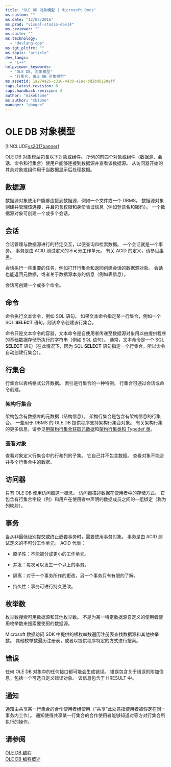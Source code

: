 ```yaml
---
title: "OLE DB 对象模型 | Microsoft Docs"
ms.custom: ""
ms.date: "12/03/2016"
ms.prod: "visual-studio-dev14"
ms.reviewer: ""
ms.suite: ""
ms.technology: 
  - "devlang-cpp"
ms.tgt_pltfrm: ""
ms.topic: "article"
dev_langs: 
  - "C++"
helpviewer_keywords: 
  - "OLE DB, 对象模型"
  - "行集合, OLE DB 对象模型"
ms.assetid: 1a274a25-c310-4430-a1ec-bd2bd8120eff
caps.latest.revision: 8
caps.handback.revision: 8
author: "mikeblome"
ms.author: "mblome"
manager: "ghogen"
---
```

# OLE DB 对象模型
[!INCLUDE[vs2017banner](../../assembler/inline/includes/vs2017banner.md)]

OLE DB 对象模型包含以下对象或组件。  所列的前四个对象或组件（数据源、会话、命令和行集合）使用户能够连接到数据源并查看该数据源。  从访问器开始的其余对象或组件用于当数据显示后处理数据。  
  
## 数据源  
 数据源对象使用户能够连接到数据源，例如一个文件或一个 DBMS。  数据源对象创建并管理该连接，并且包含权限和身份验证信息（例如登录名和密码）。  一个数据源对象可创建一个或多个会话。  
  
## 会话  
 会话管理与数据源进行的特定交互，以便查询和检索数据。  一个会话就是一个事务。  事务是由 ACID 测试定义的不可分工作单元。  有关 ACID 的定义，请参见[事务](#vcconoledbcomponents_transactions)。  
  
 会话执行一些重要的任务，例如打开行集合和返回创建会话的数据源对象。  会话也能返回元数据，或者关于数据源本身的信息（例如表信息）。  
  
 会话可创建一个或多个命令。  
  
## 命令  
 命令执行文本命令，例如 SQL 语句。  如果文本命令指定某一行集合，例如一个 SQL **SELECT** 语句，则该命令创建该行集合。  
  
 命令只是文本命令的容器，文本命令是自使用者传递至数据源对象用以由提供程序的基础数据存储所执行的字符串（例如 SQL 语句）。  通常，文本命令是一个 SQL **SELECT** 语句（在此情况下，因为 SQL **SELECT** 语句指定一个行集合，所以命令自动创建行集合）。  
  
## 行集合  
 行集合以表格格式公开数据。  索引是行集合的一种特例。  行集合可通过会话或命令创建。  
  
### 架构行集合  
 架构包含有数据库的元数据（结构信息）。  架构行集合是包含有架构信息的行集合。  一些用于 DBMS 的 OLE DB 提供程序支持架构行集合对象。  有关架构行集的更多信息，请参见[用架构行集合获取元数据](../../data/oledb/obtaining-metadata-with-schema-rowsets.md)和[架构行集类和 Typedef 类](../../data/oledb/schema-rowset-classes-and-typedef-classes.md)。  
  
### 查看对象  
 查看对象定义行集合中的行和列的子集。  它自己并不包含数据。  查看对象不能合并多个行集合中的数据。  
  
## 访问器  
 只有 OLE DB 使用访问器这一概念。  访问器描述数据在使用者中的存储方式。  它包含有行集合字段（列）和用户在使用者中声明的数据成员之间的一组绑定（称为列映射）。  
  
##  <a name="vcconoledbcomponents_transactions"></a> 事务  
 当从非最低级别提交或终止嵌套事务时，需要使用事务对象。  事务是由 ACID 测试定义的不可分工作单元。  ACID 代表：  
  
-   原子性：不能被分成更小的工作单元。  
  
-   并发：每次可以发生一个以上的事务。  
  
-   隔离：对于一个事务所作的更改，另一个事务只有有限的了解。  
  
-   持久性：事务可进行持久更改。  
  
## 枚举数  
 枚举数搜索可用数据源和其他枚举数。  不是为某一特定数据源自定义的使用者使用枚举数来搜索要使用的数据源。  
  
 Microsoft 数据访问 SDK 中提供的根枚举数遍历注册表查找数据源和其他枚举数。  其他枚举数遍历注册表，或者以提供程序特定的方式进行搜索。  
  
## 错误  
 任何 OLE DB 对象中的任何接口都可能会生成错误。  错误包含关于错误的附加信息，包括一个可选自定义错误对象。  该信息包含于 HRESULT 中。  
  
## 通知  
 通知由共享某一行集合的合作使用者组使用（“共享”此处意指使用者被假定在同一事务内工作）。  通知使得共享某一行集合的合作使用者能够知道对等方对行集合所执行的操作。  
  
## 请参阅  
 [OLE DB 编程](../../data/oledb/ole-db-programming.md)   
 [OLE DB 编程概述](../../data/oledb/ole-db-programming-overview.md)